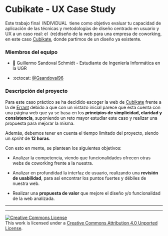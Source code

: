 # Cubikate - UX Case Study
Este trabajo final ​ INDIVIDUAL ​ tiene como objetivo evaluar tu capacidad de aplicación
de las técnicas y metodologías de diseño centrado en usuario y UX a un caso real: el ​ (re)diseño de la
web para una empresa de coworking, en este caso [Cubikate](​https://cubikate.es/), donde partimos de un diseño ya existente.

### Miembros del equipo

 * :bust_in_silhouette:  Guillermo Sandoval Schmidt - Estudiante de Ingeniería Informática en la UGR  
  - :octocat: [@Gsandoval96](https://github.com/Gsandoval96)

### Descripción del proyecto

Para este caso práctico se ha decidido escoger la web de [Cubikate](​https://cubikate.es/) frente a la de [Errant](​https://www.errant.es/) debido a que con un vistazo inicial parece que esta cuenta con una página web que ya se basa en los **principios de simplicidad, claridad y consistencia**, suponiendo un reto mayor estudiar este caso y realizar una propuesta para mejorar la misma.

Además, debemos tener en cuenta el tiempo limitado del proyecto, siendo un *sprint* de **12 horas**.

Con esto en mente, se plantean los siguientes objetivos:

- Analizar la competencia, viendo que funcionalidades ofrecen otras webs de coworking frente a la nuestra.

- Analizar en profundidad la interfaz de usuario, realizando una **revisión de usabilidad**, para así encontrar los puntos fuertes y débiles de nuestra web.

- Realizar una **propuesta de valor** que mejore el diseño y/o funcionalidad de la web analizada.

---

---

[![Creative Commons License][image-1]][1]  
This work is licensed under a [Creative Commons Attribution 4.0 Unported License][1].

[1]:    http://creativecommons.org/licenses/by/4.0/deed.en_US

[image-1]:    http://i.creativecommons.org/l/by/4.0/80x15.png
